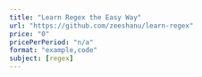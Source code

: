 ```yaml
---
title: "Learn Regex the Easy Way"
url: "https://github.com/zeeshanu/learn-regex"
price: "0"
pricePerPeriod: "n/a"
format: "example,code"
subject: [regex]
---
```

